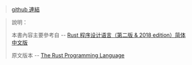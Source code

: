 > ​[github 連結](https://github.com/kevin823lin/sp108b/tree/master/FinalProject/projects/md/)​

> 說明：
> 
> 本書內容主要參考自 -- [Rust 程序设计语言（第二版 & 2018 edition）简体中文版](https://kaisery.gitbooks.io/trpl-zh-cn/)​
> 
> 原文版本 -- [The Rust Programming Language](https://doc.rust-lang.org/book/)​